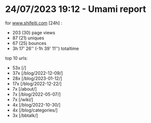 # 24/07/2023 19:12 - Umami report
for www.shifeiti.com [24h] :

 - 203 (30) page views
 - 87 (21) uniques
 - 67 (25) bounces
 - 3h 17' 26'' (-1h 39' 11'') totaltime


top 10 urls:
 - 53x [/]
 - 37x [/blog/2022-12-09/]
 - 28x [/blog/2023-01-12/]
 - 17x [/blog/2022-12-22/]
 - 7x [/about/]
 - 7x [/blog/2022-05-07/]
 - 7x [/wiki/]
 - 4x [/blog/2022-10-30/]
 - 4x [/blog/categories/]
 - 3x [/bbtalk/]


